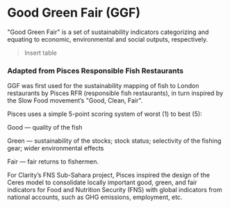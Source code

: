 # Good Green Fair (GGF)

"Good Green Fair" is a set of sustainability indicators categorizing and equating to economic, environmental and social outputs, respectively.

> Insert table



### Adapted from Pisces Responsible Fish Restaurants

GGF was first used for the sustainability mapping of fish to London restaurants by Pisces RFR (responsible fish restaurants), in turn inspired by the Slow Food movement’s "Good, Clean, Fair". 

Pisces uses a simple 5-point scoring system of worst (1) to best (5):

Good — quality of the fish

Green — sustainability of the stocks; stock status; selectivity of the fishing gear; wider environmental effects

Fair — fair returns to fishermen.

For Clarity’s FNS Sub-Sahara project, Pisces inspired the design of the Ceres model to consolidate locally important good, green, and fair indicators for Food and Nutrition Security (FNS) with global indicators from national accounts, such as GHG emissions, employment, etc.

